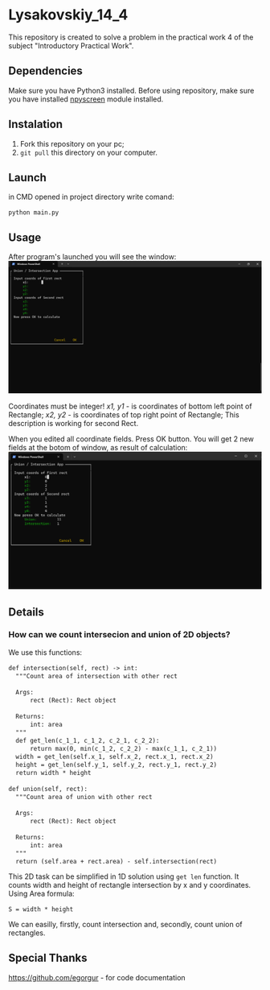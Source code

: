 # Lysakovskiy_14_4
This repository is created to solve a problem in the practical work 4 of the subject "Introductory Practical Work".

## Dependencies
Make sure you have Python3 installed.
Before using repository, make sure you have installed [npyscreen](https://npyscreen.readthedocs.io) module installed.

## Instalation
1. Fork this repository on your pc;
3. ```git pull``` this directory on your computer.

## Launch 
in CMD opened in project directory write comand:
```
python main.py
```

## Usage
After program's launched you will see the window:
![Main Window](https://github.com/Cnerupb/Lysakovskiy_14_4/blob/main/readme_objs/Main%20Window.png)

Coordinates must be integer!
*x1, y1* - is coordinates of bottom left point of Rectangle;
*x2, y2* - is coordinates of top right point of Rectangle;
This description is working for second Rect.

When you edited all coordinate fields. Press OK button.
You will get 2 new fields at the botom of window, as result of calculation:
![Main Window with Union/Intersection labels](https://github.com/Cnerupb/Lysakovskiy_14_4/blob/main/readme_objs/Main%20Window%20with%20Answers.png)

## Details
### How can we count intersecion and union of 2D objects?
We use this functions:
```
def intersection(self, rect) -> int:
  """Count area of intersection with other rect
  
  Args:
      rect (Rect): Rect object
  
  Returns:
      int: area
  """
  def get_len(c_1_1, c_1_2, c_2_1, c_2_2):
      return max(0, min(c_1_2, c_2_2) - max(c_1_1, c_2_1))
  width = get_len(self.x_1, self.x_2, rect.x_1, rect.x_2)
  height = get_len(self.y_1, self.y_2, rect.y_1, rect.y_2)
  return width * height

def union(self, rect):
  """Count area of union with other rect
  
  Args:
      rect (Rect): Rect object
  
  Returns:
      int: area
  """
  return (self.area + rect.area) - self.intersection(rect)
```
This 2D task can be simplified in 1D solution using ```get len``` function.
It counts width and height of rectangle intersection by x and y coordinates.
Using Area formula:
```
S = width * height
```
We can easilly, firstly, count intersection and, secondly, count union of rectangles.

## Special Thanks
https://github.com/egorgur - for code documentation
